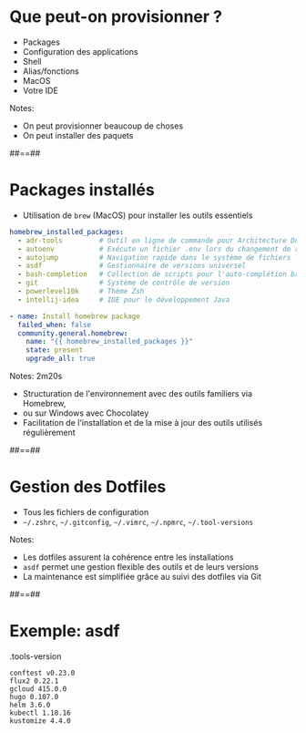<!-- .slide: -->
# Que peut-on provisionner ?

- Packages
- Configuration des applications
- Shell
- Alias/fonctions
- MacOS
- Votre IDE
<!-- .element: class="list-fragment" -->

Notes:
* On peut provisionner beaucoup de choses
* On peut installer des paquets

##==##
<!-- .slide: -->

# Packages installés

- Utilisation de `brew` (MacOS) pour installer les outils essentiels

```yaml
homebrew_installed_packages:
  - adr-tools         # Outil en ligne de commande pour Architecture Decision Records
  - autoenv           # Exécute un fichier .env lors du changement de répertoire
  - autojump          # Navigation rapide dans le système de fichiers
  - asdf              # Gestionnaire de versions universel
  - bash-completion   # Collection de scripts pour l'auto-complétion bash
  - git               # Système de contrôle de version
  - powerlevel10k     # Thème Zsh
  - intellij-idea     # IDE pour le développement Java
```

```yaml
- name: Install homebrew package
  failed_when: false
  community.general.homebrew:
    name: "{{ homebrew_installed_packages }}"
    state: present
    upgrade_all: true
```

Notes:
2m20s
* Structuration de l'environnement avec des outils familiers via Homebrew,
* ou sur Windows avec Chocolatey
* Facilitation de l'installation et de la mise à jour des outils utilisés régulièrement

##==##
<!-- .slide: -->
# Gestion des Dotfiles

- Tous les fichiers de configuration
- `~/.zshrc`, `~/.gitconfig`, `~/.vimrc`, `~/.npmrc`, `~/.tool-versions`

Notes:
* Les dotfiles assurent la cohérence entre les installations
* `asdf` permet une gestion flexible des outils et de leurs versions
* La maintenance est simplifiée grâce au suivi des dotfiles via Git

##==##
<!-- .slide: -->
# Exemple: asdf

.tools-version
```shell
conftest v0.23.0
flux2 0.22.1
gcloud 415.0.0
hugo 0.107.0
helm 3.6.0
kubectl 1.18.16
kustomize 4.4.0
```
